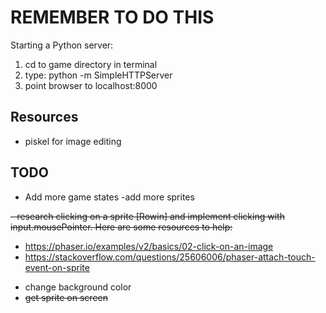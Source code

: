 # REMEMBER TO DO THIS

Starting a Python server: 
1) cd to game directory in terminal
2) type: python -m SimpleHTTPServer
3) point browser to localhost:8000 


## Resources

- piskel for image editing

## TODO

- Add more game states
-add more sprites

~~- research clicking on a sprite [Rowin] and implement clicking with input.mousePointer. Here are some resources to help:~~
  + https://phaser.io/examples/v2/basics/02-click-on-an-image
  + https://stackoverflow.com/questions/25606006/phaser-attach-touch-event-on-sprite
- change background color 
- ~~get sprite on screen~~
